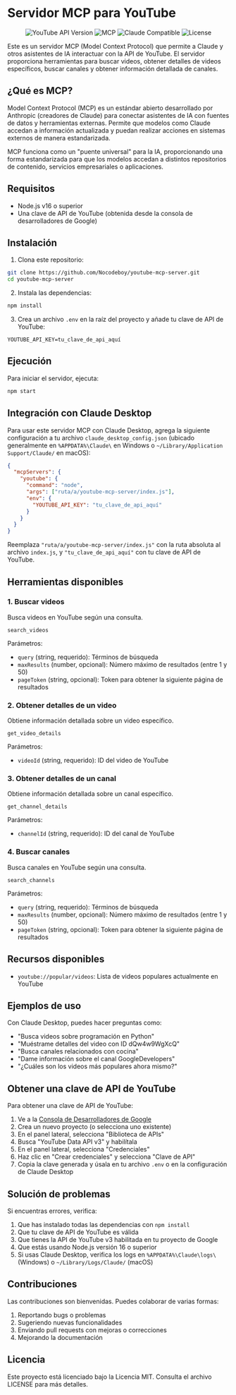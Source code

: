 # Servidor MCP para YouTube

<div align="center">
  <img src="https://img.shields.io/badge/YouTube_API-v3-red" alt="YouTube API Version">
  <img src="https://img.shields.io/badge/MCP-Model_Context_Protocol-green" alt="MCP">
  <img src="https://img.shields.io/badge/Claude-compatible-blue" alt="Claude Compatible">
  <img src="https://img.shields.io/badge/license-MIT-orange" alt="License">
</div>

Este es un servidor MCP (Model Context Protocol) que permite a Claude y otros asistentes de IA interactuar con la API de YouTube. El servidor proporciona herramientas para buscar videos, obtener detalles de videos específicos, buscar canales y obtener información detallada de canales.

## ¿Qué es MCP?

Model Context Protocol (MCP) es un estándar abierto desarrollado por Anthropic (creadores de Claude) para conectar asistentes de IA con fuentes de datos y herramientas externas. Permite que modelos como Claude accedan a información actualizada y puedan realizar acciones en sistemas externos de manera estandarizada.

MCP funciona como un "puente universal" para la IA, proporcionando una forma estandarizada para que los modelos accedan a distintos repositorios de contenido, servicios empresariales o aplicaciones.

## Requisitos

- Node.js v16 o superior
- Una clave de API de YouTube (obtenida desde la consola de desarrolladores de Google)

## Instalación

1. Clona este repositorio:
```bash
git clone https://github.com/Nocodeboy/youtube-mcp-server.git
cd youtube-mcp-server
```

2. Instala las dependencias:
```bash
npm install
```

3. Crea un archivo `.env` en la raíz del proyecto y añade tu clave de API de YouTube:
```
YOUTUBE_API_KEY=tu_clave_de_api_aquí
```

## Ejecución

Para iniciar el servidor, ejecuta:

```bash
npm start
```

## Integración con Claude Desktop

Para usar este servidor MCP con Claude Desktop, agrega la siguiente configuración a tu archivo `claude_desktop_config.json` (ubicado generalmente en `%APPDATA%\Claude\` en Windows o `~/Library/Application Support/Claude/` en macOS):

```json
{
  "mcpServers": {
    "youtube": {
      "command": "node",
      "args": ["ruta/a/youtube-mcp-server/index.js"],
      "env": {
        "YOUTUBE_API_KEY": "tu_clave_de_api_aquí"
      }
    }
  }
}
```

Reemplaza `"ruta/a/youtube-mcp-server/index.js"` con la ruta absoluta al archivo `index.js`, y `"tu_clave_de_api_aquí"` con tu clave de API de YouTube.

## Herramientas disponibles

### 1. Buscar videos

Busca videos en YouTube según una consulta.

```
search_videos
```

Parámetros:
- `query` (string, requerido): Términos de búsqueda
- `maxResults` (number, opcional): Número máximo de resultados (entre 1 y 50)
- `pageToken` (string, opcional): Token para obtener la siguiente página de resultados

### 2. Obtener detalles de un video

Obtiene información detallada sobre un video específico.

```
get_video_details
```

Parámetros:
- `videoId` (string, requerido): ID del video de YouTube

### 3. Obtener detalles de un canal

Obtiene información detallada sobre un canal específico.

```
get_channel_details
```

Parámetros:
- `channelId` (string, requerido): ID del canal de YouTube

### 4. Buscar canales

Busca canales en YouTube según una consulta.

```
search_channels
```

Parámetros:
- `query` (string, requerido): Términos de búsqueda
- `maxResults` (number, opcional): Número máximo de resultados (entre 1 y 50)
- `pageToken` (string, opcional): Token para obtener la siguiente página de resultados

## Recursos disponibles

- `youtube://popular/videos`: Lista de videos populares actualmente en YouTube

## Ejemplos de uso

Con Claude Desktop, puedes hacer preguntas como:

- "Busca videos sobre programación en Python"
- "Muéstrame detalles del video con ID dQw4w9WgXcQ"
- "Busca canales relacionados con cocina"
- "Dame información sobre el canal GoogleDevelopers"
- "¿Cuáles son los videos más populares ahora mismo?"

## Obtener una clave de API de YouTube

Para obtener una clave de API de YouTube:

1. Ve a la [Consola de Desarrolladores de Google](https://console.developers.google.com/)
2. Crea un nuevo proyecto (o selecciona uno existente)
3. En el panel lateral, selecciona "Biblioteca de APIs"
4. Busca "YouTube Data API v3" y habilítala
5. En el panel lateral, selecciona "Credenciales"
6. Haz clic en "Crear credenciales" y selecciona "Clave de API"
7. Copia la clave generada y úsala en tu archivo `.env` o en la configuración de Claude Desktop

## Solución de problemas

Si encuentras errores, verifica:

1. Que has instalado todas las dependencias con `npm install`
2. Que tu clave de API de YouTube es válida
3. Que tienes la API de YouTube v3 habilitada en tu proyecto de Google
4. Que estás usando Node.js versión 16 o superior
5. Si usas Claude Desktop, verifica los logs en `%APPDATA%\Claude\logs\` (Windows) o `~/Library/Logs/Claude/` (macOS)

## Contribuciones

Las contribuciones son bienvenidas. Puedes colaborar de varias formas:

1. Reportando bugs o problemas
2. Sugeriendo nuevas funcionalidades
3. Enviando pull requests con mejoras o correcciones
4. Mejorando la documentación

## Licencia

Este proyecto está licenciado bajo la Licencia MIT. Consulta el archivo LICENSE para más detalles.
